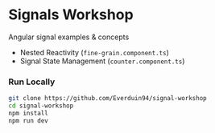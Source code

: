 # Signals Workshop

Angular signal examples & concepts
- Nested Reactivity (`fine-grain.component.ts`)
- Signal State Management (`counter.component.ts`)

### Run Locally
```sh
git clone https://github.com/Everduin94/signal-workshop
cd signal-workshop
npm install
npm run dev
```

